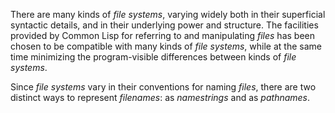  



There are many kinds of *file systems*, varying widely both in their superficial syntactic details, and in their underlying power and structure. The facilities provided by Common Lisp for referring to and manipulating *files* has been chosen to be compatible with many kinds of *file systems*, while at the same time minimizing the program-visible differences between kinds of *file systems*. 



Since *file systems* vary in their conventions for naming *files*, there are two distinct ways to represent *filenames*: as *namestrings* and as *pathnames*. 



